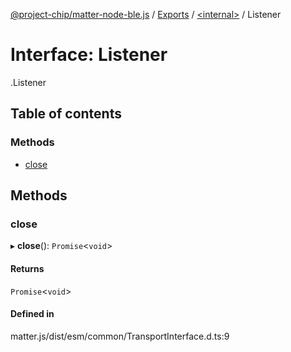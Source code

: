 [@project-chip/matter-node-ble.js](../README.md) / [Exports](../modules.md) / [<internal\>](../modules/internal_.md) / Listener

# Interface: Listener

[<internal>](../modules/internal_.md).Listener

## Table of contents

### Methods

- [close](internal_.Listener.md#close)

## Methods

### close

▸ **close**(): `Promise`<`void`\>

#### Returns

`Promise`<`void`\>

#### Defined in

matter.js/dist/esm/common/TransportInterface.d.ts:9
